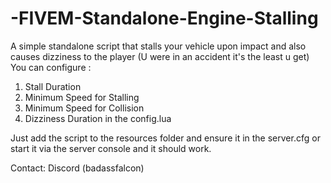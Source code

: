 # -FIVEM-Standalone-Engine-Stalling
A simple standalone script that stalls your vehicle upon impact and also causes dizziness to the player (U were in an accident it's the least u get)
 You can configure :
 1. Stall Duration
 2. Minimum Speed for Stalling
 3. Minimum Speed for Collision
 4. Dizziness Duration
in the config.lua

Just add the script to the resources folder and ensure it in the server.cfg or start it via the server console and it should work.

Contact: Discord (badassfalcon)
